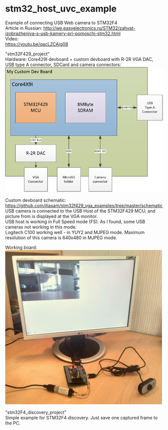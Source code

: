 # stm32_host_uvc_example
Example of connecting USB Web camera to STM32F4  
Article in Russian: http://we.easyelectronics.ru/STM32/zahvat-izobrazheniya-s-usb-kamery-pri-pomoschi-stm32.html  
Video:  
https://youtu.be/qacLZCAig08  

"stm32F429_project"  
Hardware: Core429I devboard + custom devboard with R-2R VGA DAC, USB type A connector, SDCard and camera connectors:  
![Alt text](Pictures/ModuleSchematic.png?raw=true "Image")

Custom devboard schematic: https://github.com/iliasam/stm32f429_vga_examples/tree/master/schematic  
USB camera is connected to the USB Host of the STM32F429 MCU; and picture from is displayed at the VGA monitor.  
USB host is working in Full Speed mode (FS). As I found, some USB cameras not working in this mode.  
Logitech C100 working well - in YUY2 and MJPEG mode. Maximum resolution of this camera is 640x480 in MJPEG mode.  

Working board:  
![Alt text](Pictures/example.jpg?raw=true "Image")  

"stm32F4_discovery_project"  
Simple example for STM32F4 discovery. Just save one captured frame to the PC.
